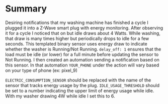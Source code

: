 # Summary
Desiring notifications that my washing machine has finished a cycle I plugged it into a Z-Wave smart plug with energy monitoring.  After observing it for a cycle I noticed that on but idle draws about 4 Watts.  While washing, that draw is many times higher but periodically drops to idle for a few seconds.  This templated binary sensor uses energy draw to indicate whether the washer is Running/Not Running.  `delay_off: 1` ensures that the load must be idle (or lower) for a full minute before updating the sensor to Not Running.  I then created an automation sending a notification based on this sensor.  In that automation `YOUR_PHONE` under the action will vary based on your type of phone (ex: pixel_9)

`ELECTRIC_CONSUMPTION_SENSOR` should be replaced with the name of the sensor that tracks energy usage by the plug.
`IDLE_USAGE_THRESHOLD` should be set to a number indicating the upper limit of energy usage while idle.  With my washer drawing 4W while idle I set this to 6.